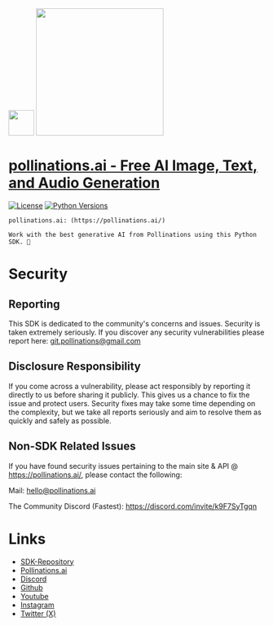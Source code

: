 <div id="header">
  <img src="https://i.ibb.co/p049Y5S/86964862.png" width="50"/>   <img src="https://i.ibb.co/r6JZ336/sketch1700556567238.png" width="250">
</div>

# [pollinations.ai -  Free AI Image, Text, and Audio Generation](https://pypi.org/project/pollinations)
[![License](https://img.shields.io/badge/license-MIT-blue.svg)](https://github.com/pollinations-ai/pollinations.ai/blob/main/LICENSE)
[![Python Versions](https://img.shields.io/badge/python-3%20%7C%203.10--3.13-blue)](https://www.python.org/downloads/)

```
pollinations.ai: (https://pollinations.ai/)

Work with the best generative AI from Pollinations using this Python SDK. 🐝
```

# Security

## Reporting
This SDK is dedicated to the community's concerns and issues. Security is taken extremely seriously. If you discover any security vulnerabilities please report here:
git.pollinations@gmail.com

## Disclosure Responsibility
If you come across a vulnerability, please act responsibly by reporting it directly to us before sharing it publicly. This gives us a chance to fix the issue and protect users. Security fixes may take some time depending on the complexity, but we take all reports seriously and aim to resolve them as quickly and safely as possible.

## Non-SDK Related Issues
If you have found security issues pertaining to the main site & API @ https://pollinations.ai/, please contact the following:

Mail: hello@pollinations.ai

The Community Discord (Fastest): https://discord.com/invite/k9F7SyTgqn

# Links
- [SDK-Repository](https://github.com/pollinations-ai/pollinations.ai)
- [Pollinations.ai](https://pollinations.ai/)
- [Discord](https://discord.gg/8HqSRhJVxn)
- [Github](https://github.com/pollinations)
- [Youtube](https://www.youtube.com/channel/UCk4yKnLnYfyUmCCbDzOZOug)
- [Instagram](https://instagram.com/pollinations_ai)
- [Twitter (X)](https://twitter.com/pollinations_ai)
